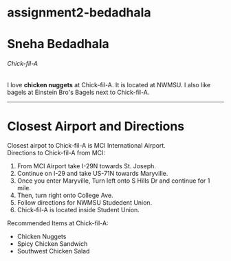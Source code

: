 # assignment2-bedadhala

# Sneha Bedadhala  #
###### Chick-fil-A ######

I love **chicken nuggets** at Chick-fil-A. It is located at NWMSU. I also like bagels at Einstein Bro's Bagels next to Chick-fil-A.

---
# Closest Airport and Directions #
Closest airpot to Chick-fil-A is MCI International Airport. <br>
Directions to Chick-fil-A from MCI: 
1. From MCI Airport take I-29N towards St. Joseph. 
2. Continue on I-29 and take US-71N towards Maryville. 
3. Once you enter Maryville, Turn left onto S Hills Dr and continue for 1 mile.
4. Then, turn right onto College Ave.
6. Follow directions for NWMSU Studedent Union.
7. Chick-fil-A is located inside Student Union.

Recommended Items at Chick-fil-A:
* Chicken Nuggets
* Spicy Chicken Sandwich
* Southwest Chicken Salad